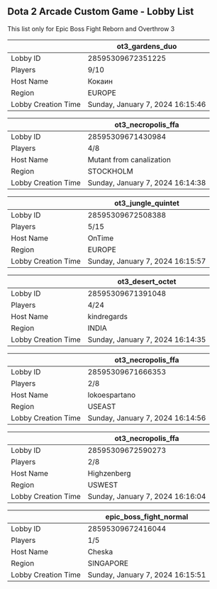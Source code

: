 ## Dota 2 Arcade Custom Game - Lobby List

This list only for Epic Boss Fight Reborn and Overthrow 3

|  | ot3_gardens_duo |
| ------ | ------ |
| Lobby ID | 28595309672351225 |
| Players | 9/10 |
| Host Name | Кокаин |
| Region | EUROPE |
| Lobby Creation Time | Sunday, January 7, 2024 16:15:46 |


|  | ot3_necropolis_ffa |
| ------ | ------ |
| Lobby ID | 28595309671430984 |
| Players | 4/8 |
| Host Name | Mutant from canalization |
| Region | STOCKHOLM |
| Lobby Creation Time | Sunday, January 7, 2024 16:14:38 |


|  | ot3_jungle_quintet |
| ------ | ------ |
| Lobby ID | 28595309672508388 |
| Players | 5/15 |
| Host Name | OnTime |
| Region | EUROPE |
| Lobby Creation Time | Sunday, January 7, 2024 16:15:57 |


|  | ot3_desert_octet |
| ------ | ------ |
| Lobby ID | 28595309671391048 |
| Players | 4/24 |
| Host Name | kindregards |
| Region | INDIA |
| Lobby Creation Time | Sunday, January 7, 2024 16:14:35 |


|  | ot3_necropolis_ffa |
| ------ | ------ |
| Lobby ID | 28595309671666353 |
| Players | 2/8 |
| Host Name | lokoespartano |
| Region | USEAST |
| Lobby Creation Time | Sunday, January 7, 2024 16:14:56 |


|  | ot3_necropolis_ffa |
| ------ | ------ |
| Lobby ID | 28595309672590273 |
| Players | 2/8 |
| Host Name | Highzenberg |
| Region | USWEST |
| Lobby Creation Time | Sunday, January 7, 2024 16:16:04 |


|  | epic_boss_fight_normal |
| ------ | ------ |
| Lobby ID | 28595309672416044 |
| Players | 1/5 |
| Host Name | Cheska |•키스해도 |
| Region | SINGAPORE |
| Lobby Creation Time | Sunday, January 7, 2024 16:15:51 |


